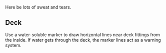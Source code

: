 Here be lots of sweat and tears.

## Deck

Use a water-soluble marker to draw horizontal lines near deck fittings from the inside. If water gets through the deck, the marker lines act as a warning system.

